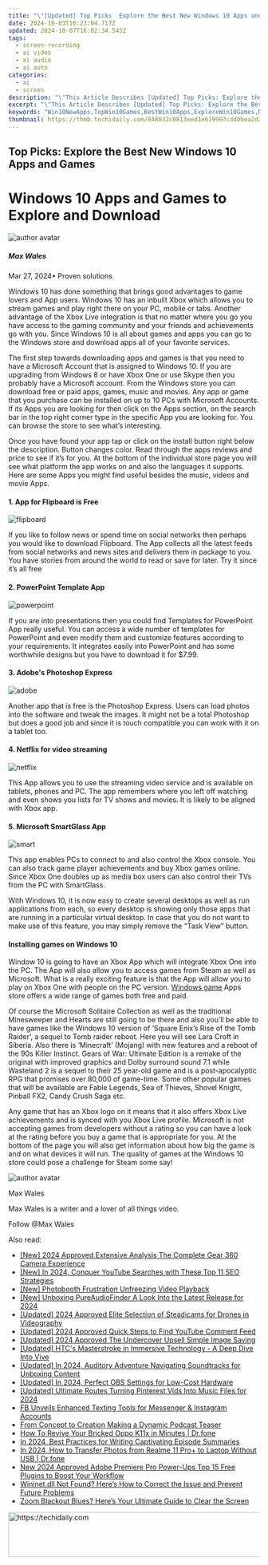 ```yaml
---
title: "\"[Updated] Top Picks  Explore the Best New Windows 10 Apps and Games for 2024\""
date: 2024-10-03T16:23:04.717Z
updated: 2024-10-07T16:02:34.545Z
tags: 
  - screen-recording
  - ai video
  - ai audio
  - ai auto
categories: 
  - ai
  - screen
description: "\"This Article Describes [Updated] Top Picks: Explore the Best New Windows 10 Apps and Games for 2024\""
excerpt: "\"This Article Describes [Updated] Top Picks: Explore the Best New Windows 10 Apps and Games for 2024\""
keywords: "Win10NewApps,TopWin10Games,BestWin10Apps,ExploreWin10Games,NewWindowsAppsTop,TopWin10Picks,BestNewWin10Games"
thumbnail: https://thmb.techidaily.com/848032c0813eed1e619997cdd0bea2d2fe7603582b1ae72dd2c30508b513eea6.png
---
```


## Top Picks: Explore the Best New Windows 10 Apps and Games

# Windows 10 Apps and Games to Explore and Download

![author avatar](https://images.wondershare.com/filmora/article-images/max-wales-author.jpg)

##### Max Wales

 Mar 27, 2024• Proven solutions

Windows 10 has done something that brings good advantages to game lovers and App users. Windows 10 has an inbuilt Xbox which allows you to stream games and play right there on your PC, mobile or tabs. Another advantage of the Xbox Live integration is that no matter where you go you have access to the gaming community and your friends and achievements go with you. Since Windows 10 is all about games and apps you can go to the Windows store and download apps all of your favorite services.

The first step towards downloading apps and games is that you need to have a Microsoft Account that is assigned to Windows 10\. If you are upgrading from Windows 8 or have Xbox One or use Skype then you probably have a Microsoft account. From the Windows store you can download free or paid apps, games, music and movies. Any app or game that you purchase can be installed on up to 10 PCs with Microsoft Accounts. If its Apps you are looking for then click on the Apps section, on the search bar in the top right corner type in the specific App you are looking for. You can browse the store to see what’s interesting.

Once you have found your app tap or click on the install button right below the description. Button changes color. Read through the apps reviews and price to see if it’s for you. At the bottom of the individual store page you will see what platform the app works on and also the languages it supports. Here are some Apps you might find useful besides the music, videos and movie Apps.

#### 1. App for Flipboard is Free

![flipboard](https://images.wondershare.com/filmora/article-images/flipboard.jpg)

If you like to follow news or spend time on social networks then perhaps you would like to download Flipboard. The App collects all the latest feeds from social networks and news sites and delivers them in package to you. You have stories from around the world to read or save for later. Try it since it’s all free

#### 2. PowerPoint Template App

![powerpoint](https://images.wondershare.com/filmora/article-images/powerpoint.jpg)

If you are into presentations then you could find Templates for PowerPoint App really useful. You can access a wide number of templates for PowerPoint and even modify them and customize features according to your requirements. It integrates easily into PowerPoint and has some worthwhile designs but you have to download it for $7.99.

#### 3. Adobe's Photoshop Express

![adobe](https://images.wondershare.com/filmora/article-images/adobe.png)

Another app that is free is the Photoshop Express. Users can load photos into the software and tweak the images. It might not be a total Photoshop but does a good job and since it is touch compatible you can work with it on a tablet too.

#### 4. Netflix for video streaming

![netflix](https://images.wondershare.com/filmora/article-images/netflix.jpg)

This App allows you to use the streaming video service and is available on tablets, phones and PC. The app remembers where you left off watching and even shows you lists for TV shows and movies. It is likely to be aligned with Xbox app.

#### 5. Microsoft SmartGlass App

![smart](https://images.wondershare.com/filmora/article-images/smart.jpg)

This app enables PCs to connect to and also control the Xbox console. You can also track game player achievements and buy Xbox games online. Since Xbox One doubles up as media box users can also control their TVs from the PC with SmartGlass.

With Windows 10, it is now easy to create several desktops as well as run applications from each, so every desktop is showing only those apps that are running in a particular virtual desktop. In case that you do not want to make use of this feature, you may simply remove the “Task View” button.

#### Installing games on Windows 10

Window 10 is going to have an Xbox App which will integrate Xbox One into the PC. The App will also allow you to access games from Steam as well as Microsoft. What is a really exciting feature is that the App will allow you to play on Xbox One with people on the PC version. [Windows game](https://tools.techidaily.com/wondershare/filmora/download/) Apps store offers a wide range of games both free and paid.

Of course the Microsoft Solitaire Collection as well as the traditional Minesweeper and Hearts are still going to be there and also you’ll be able to have games like the Windows 10 version of ‘Square Enix’s Rise of the Tomb Raider’, a sequel to Tomb raider reboot. Here you will see Lara Croft in Siberia. Also there is ‘Minecraft’ (Mojang) with new features and a reboot of the 90s Killer Instinct. Gears of War: Ultimate Edition is a remake of the original with improved graphics and Dolby surround sound 7.1 while Wasteland 2 is a sequel to their 25 year-old game and is a post-apocalyptic RPG that promises over 80,000 of game-time. Some other popular games that will be available are Fable Legends, Sea of Thieves, Shovel Knight, Pinball FX2, Candy Crush Saga etc.

Any game that has an Xbox logo on it means that it also offers Xbox Live achievements and is synced with you Xbox Live profile. Microsoft is not accepting games from developers without a rating so you can have a look at the rating before you buy a game that is appropriate for you. At the bottom of the page you will also get information about how big the game is and on what devices it will run. The quality of games at the Windows 10 store could pose a challenge for Steam some say!

![author avatar](https://images.wondershare.com/filmora/article-images/max-wales-author.jpg)

Max Wales

Max Wales is a writer and a lover of all things video.

Follow @Max Wales


<ins class="adsbygoogle"
     style="display:block"
     data-ad-format="autorelaxed"
     data-ad-client="ca-pub-7571918770474297"
     data-ad-slot="1223367746"></ins>



<ins class="adsbygoogle"
     style="display:block"
     data-ad-client="ca-pub-7571918770474297"
     data-ad-slot="8358498916"
     data-ad-format="auto"
     data-full-width-responsive="true"></ins>


<span class="atpl-alsoreadstyle">Also read:</span>
<div><ul>
<li><a href="https://fox-direct.techidaily.com/new-2024-approved-extensive-analysis-the-complete-gear-360-camera-experience/"><u>[New] 2024 Approved Extensive Analysis The Complete Gear 360 Camera Experience</u></a></li>
<li><a href="https://facebook-record-videos.techidaily.com/new-in-2024-conquer-youtube-searches-with-these-top-11-seo-strategies/"><u>[New] In 2024, Conquer YouTube Searches with These Top 11 SEO Strategies</u></a></li>
<li><a href="https://extra-guidance.techidaily.com/new-photobooth-frustration-unfreezing-video-playback/"><u>[New] Photobooth Frustration Unfreezing Video Playback</u></a></li>
<li><a href="https://fox-glue.techidaily.com/new-unboxing-pureaudiofinder-a-look-into-the-latest-release-for-2024/"><u>[New] Unboxing PureAudioFinder A Look Into the Latest Release for 2024</u></a></li>
<li><a href="https://fox-direct.techidaily.com/updated-2024-approved-elite-selection-of-steadicams-for-drones-in-videography/"><u>[Updated] 2024 Approved Elite Selection of Steadicams for Drones in Videography</u></a></li>
<li><a href="https://fox-direct.techidaily.com/updated-2024-approved-quick-steps-to-find-youtube-comment-feed/"><u>[Updated] 2024 Approved Quick Steps to Find YouTube Comment Feed</u></a></li>
<li><a href="https://fox-direct.techidaily.com/updated-2024-approved-the-undercover-upsell-simple-image-saving/"><u>[Updated] 2024 Approved The Undercover Upsell Simple Image Saving</u></a></li>
<li><a href="https://fox-direct.techidaily.com/updated-htcs-masterstroke-in-immersive-technology-a-deep-dive-into-vive/"><u>[Updated] HTC's Masterstroke in Immersive Technology - A Deep Dive Into Vive</u></a></li>
<li><a href="https://fox-direct.techidaily.com/updated-in-2024-auditory-adventure-navigating-soundtracks-for-unboxing-content/"><u>[Updated] In 2024, Auditory Adventure Navigating Soundtracks for Unboxing Content</u></a></li>
<li><a href="https://desktop-recording.techidaily.com/updated-in-2024-perfect-obs-settings-for-low-cost-hardware/"><u>[Updated] In 2024, Perfect OBS Settings for Low-Cost Hardware</u></a></li>
<li><a href="https://fox-direct.techidaily.com/updated-ultimate-routes-turning-pinterest-vids-into-music-files-for-2024/"><u>[Updated] Ultimate Routes Turning Pinterest Vids Into Music Files for 2024</u></a></li>
<li><a href="https://facebook.techidaily.com/fb-unveils-enhanced-texting-tools-for-messenger-and-instagram-accounts/"><u>FB Unveils Enhanced Texting Tools for Messenger & Instagram Accounts</u></a></li>
<li><a href="https://fox-direct.techidaily.com/from-concept-to-creation-making-a-dynamic-podcast-teaser/"><u>From Concept to Creation Making a Dynamic Podcast Teaser</u></a></li>
<li><a href="https://howto.techidaily.com/how-to-revive-your-bricked-oppo-k11x-in-minutes-drfone-by-drfone-fix-android-problems-fix-android-problems/"><u>How To Revive Your Bricked Oppo K11x in Minutes | Dr.fone</u></a></li>
<li><a href="https://fox-direct.techidaily.com/in-2024-best-practices-for-writing-captivating-episode-summaries/"><u>In 2024, Best Practices for Writing Captivating Episode Summaries</u></a></li>
<li><a href="https://android-transfer.techidaily.com/in-2024-how-to-transfer-photos-from-realme-11-proplus-to-laptop-without-usb-drfone-by-drfone-transfer-from-android-transfer-from-android/"><u>In 2024, How to Transfer Photos from Realme 11 Pro+ to Laptop Without USB | Dr.fone</u></a></li>
<li><a href="https://ai-video-tools.techidaily.com/new-2024-approved-adobe-premiere-pro-power-ups-top-15-free-plugins-to-boost-your-workflow/"><u>New 2024 Approved Adobe Premiere Pro Power-Ups Top 15 Free Plugins to Boost Your Workflow</u></a></li>
<li><a href="https://techtrends.techidaily.com/wininetdll-not-found-heres-how-to-correct-the-issue-and-prevent-future-problems/"><u>Wininet.dll Not Found? Here’s How to Correct the Issue and Prevent Future Problems</u></a></li>
<li><a href="https://program-issues.techidaily.com/zoom-blackout-blues-heres-your-ultimate-guide-to-clear-the-screen/"><u>Zoom Blackout Blues? Here’s Your Ultimate Guide to Clear the Screen</u></a></li>
</ul></div>

<!-- affiliate ads begin -->
<a href="https://appsumo.8odi.net/c/5597632/2144282/7443" target="_top" id="2144282">
  <img src="//a.impactradius-go.com/display-ad/7443-2144282" border="0" alt="https://techidaily.com" width="728" height="90"/>
</a>
<img height="0" width="0" src="https://appsumo.8odi.net/i/5597632/2144282/7443" style="position:absolute;visibility:hidden;" border="0" />
<!-- affiliate ads end -->

